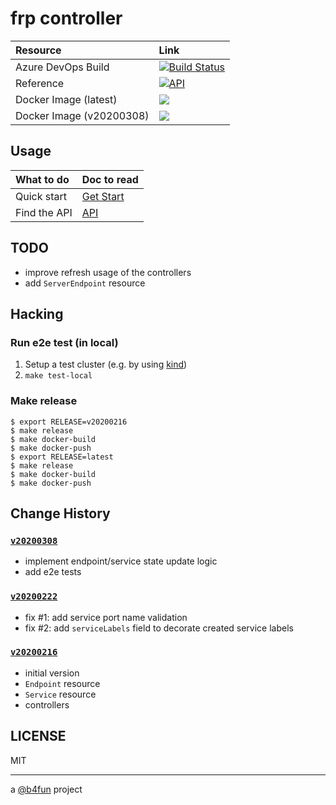 # frp controller

| Resource | Link |
|:----|:----|
| Azure DevOps Build | [![Build Status](https://dev.azure.com/build4/b4fun%20-%20public/_apis/build/status/b4fun.frpcontroller?branchName=master)](https://dev.azure.com/build4/b4fun%20-%20public/_build/latest?definitionId=1&branchName=master) |
| Reference | [![API](https://godoc.org/github.com/b4fun/frpcontroller?status.svg)](https://godoc.org/github.com/b4fun/frpcontroller/api/v1) |
| Docker Image (latest) | [![](https://img.shields.io/docker/pulls/b4fun/frpcontroller?label=docker%20pulls%20%28latest%29)](https://hub.docker.com/r/b4fun/frpcontroller) |
| Docker Image (v20200308) | [![](https://img.shields.io/docker/pulls/b4fun/frpcontroller?label=docker%20pulls%20%28v20200308%29)](https://hub.docker.com/r/b4fun/frpcontroller) |

## Usage

| What to do | Doc to read |
|:-----------|:------------|
| Quick start | [Get Start](./docs/get-start.md)
| Find the API | [API](./docs/api.md)

## TODO

- improve refresh usage of the controllers
- add `ServerEndpoint` resource

## Hacking

### Run e2e test (in local)

1. Setup a test cluster (e.g. by using [kind][kind])
2. `make test-local`

[kind]: https://github.com/kubernetes-sigs/kind

### Make release

```
$ export RELEASE=v20200216
$ make release
$ make docker-build
$ make docker-push
$ export RELEASE=latest
$ make release
$ make docker-build
$ make docker-push
```

## Change History

### [`v20200308`](https://github.com/b4fun/frpcontroller/releases/tag/v20200308)

- implement endpoint/service state update logic
- add e2e tests

### [`v20200222`](https://github.com/b4fun/frpcontroller/releases/tag/v20200222)

- fix #1: add service port name validation
- fix #2: add `serviceLabels` field to decorate created service labels

### [`v20200216`](https://github.com/b4fun/frpcontroller/releases/tag/v20200216)

- initial version
- `Endpoint` resource
- `Service` resource
- controllers

## LICENSE

MIT

---

a [@b4fun][@b4fun] project

[@b4fun]: https://www.build4.fun